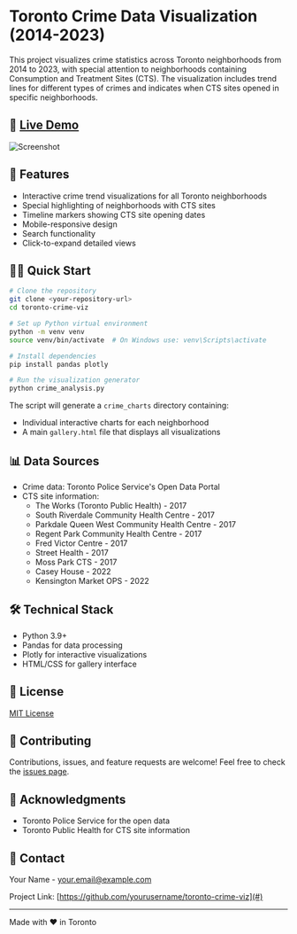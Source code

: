 # Toronto Crime Data Visualization (2014-2023)

This project visualizes crime statistics across Toronto neighborhoods from 2014 to 2023, with special attention to neighborhoods containing Consumption and Treatment Sites (CTS). The visualization includes trend lines for different types of crimes and indicates when CTS sites opened in specific neighborhoods.

## 🔗 [Live Demo](#) <!-- Add your GitHub Pages URL here once deployed -->

![Screenshot](crime_charts/placeholder.png) <!-- Consider adding a screenshot of your visualization -->

## 🎯 Features

- Interactive crime trend visualizations for all Toronto neighborhoods
- Special highlighting of neighborhoods with CTS sites
- Timeline markers showing CTS site opening dates
- Mobile-responsive design
- Search functionality
- Click-to-expand detailed views

## 🏃‍♂️ Quick Start

```bash
# Clone the repository
git clone <your-repository-url>
cd toronto-crime-viz

# Set up Python virtual environment
python -m venv venv
source venv/bin/activate  # On Windows use: venv\Scripts\activate

# Install dependencies
pip install pandas plotly

# Run the visualization generator
python crime_analysis.py
```

The script will generate a `crime_charts` directory containing:
- Individual interactive charts for each neighborhood
- A main `gallery.html` file that displays all visualizations

## 📊 Data Sources

- Crime data: Toronto Police Service's Open Data Portal
- CTS site information:
  - The Works (Toronto Public Health) - 2017
  - South Riverdale Community Health Centre - 2017
  - Parkdale Queen West Community Health Centre - 2017
  - Regent Park Community Health Centre - 2017
  - Fred Victor Centre - 2017
  - Street Health - 2017
  - Moss Park CTS - 2017
  - Casey House - 2022
  - Kensington Market OPS - 2022

## 🛠️ Technical Stack

- Python 3.9+
- Pandas for data processing
- Plotly for interactive visualizations
- HTML/CSS for gallery interface

## 📝 License

[MIT License](LICENSE)

## 🤝 Contributing

Contributions, issues, and feature requests are welcome! Feel free to check the [issues page](#).

## 🙏 Acknowledgments

- Toronto Police Service for the open data
- Toronto Public Health for CTS site information

## 📧 Contact

Your Name - [your.email@example.com](mailto:your.email@example.com)

Project Link: [https://github.com/yourusername/toronto-crime-viz](#)

---

Made with ❤️ in Toronto

